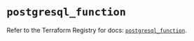 # `postgresql_function`

Refer to the Terraform Registry for docs: [`postgresql_function`](https://registry.terraform.io/providers/sourcegraph/postgresql/1.18.0/docs/resources/function).
